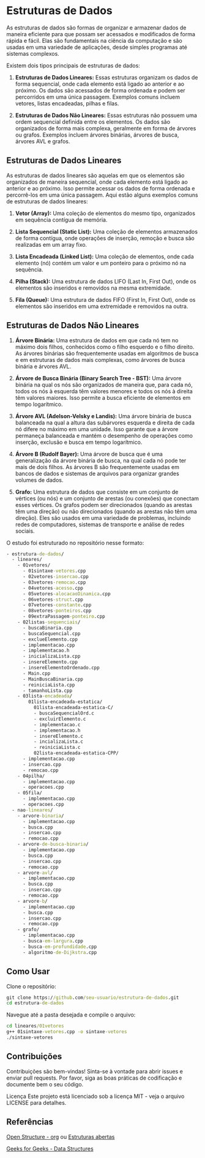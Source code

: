# Estruturas de Dados

As estruturas de dados são formas de organizar e armazenar dados de maneira eficiente para que possam ser acessados e modificados de forma rápida e fácil. Elas são fundamentais na ciência da computação e são usadas em uma variedade de aplicações, desde simples programas até sistemas complexos.

Existem dois tipos principais de estruturas de dados:

1. **Estruturas de Dados Lineares:** Essas estruturas organizam os dados de forma sequencial, onde cada elemento está ligado ao anterior e ao próximo. Os dados são acessados de forma ordenada e podem ser percorridos em uma única passagem. Exemplos comuns incluem vetores, listas encadeadas, pilhas e filas.

2. **Estruturas de Dados Não Lineares:** Essas estruturas não possuem uma ordem sequencial definida entre os elementos. Os dados são organizados de forma mais complexa, geralmente em forma de árvores ou grafos. Exemplos incluem árvores binárias, árvores de busca, árvores AVL e grafos.

## Estruturas de Dados Lineares

As estruturas de dados lineares são aquelas em que os elementos são organizados de maneira sequencial, onde cada elemento está ligado ao anterior e ao próximo. Isso permite acessar os dados de forma ordenada e percorrê-los em uma única passagem. Aqui estão alguns exemplos comuns de estruturas de dados lineares:

1. **Vetor (Array):** Uma coleção de elementos do mesmo tipo, organizados em sequência contígua de memória.

2. **Lista Sequencial (Static List):** Uma coleção de elementos armazenados de forma contígua, onde operações de inserção, remoção e busca são realizadas em um array fixo.

3. **Lista Encadeada (Linked List):** Uma coleção de elementos, onde cada elemento (nó) contém um valor e um ponteiro para o próximo nó na sequência.

4. **Pilha (Stack):** Uma estrutura de dados LIFO (Last In, First Out), onde os elementos são inseridos e removidos na mesma extremidade.

5. **Fila (Queue):** Uma estrutura de dados FIFO (First In, First Out), onde os elementos são inseridos em uma extremidade e removidos na outra.

## Estruturas de Dados Não Lineares

1. **Árvore Binária:** Uma estrutura de dados em que cada nó tem no máximo dois filhos, conhecidos como o filho esquerdo e o filho direito. As árvores binárias são frequentemente usadas em algoritmos de busca e em estruturas de dados mais complexas, como árvores de busca binária e árvores AVL.

2. **Árvore de Busca Binária (Binary Search Tree - BST):** Uma árvore binária na qual os nós são organizados de maneira que, para cada nó, todos os nós à esquerda têm valores menores e todos os nós à direita têm valores maiores. Isso permite a busca eficiente de elementos em tempo logarítmico.

3. **Árvore AVL (Adelson-Velsky e Landis):** Uma árvore binária de busca balanceada na qual a altura das subárvores esquerda e direita de cada nó difere no máximo em uma unidade. Isso garante que a árvore permaneça balanceada e mantém o desempenho de operações como inserção, exclusão e busca em tempo logarítmico.

4. **Árvore B (Rudolf Bayer):** Uma árvore de busca que é uma generalização da árvore binária de busca, na qual cada nó pode ter mais de dois filhos. As árvores B são frequentemente usadas em bancos de dados e sistemas de arquivos para organizar grandes volumes de dados.

5. **Grafo:** Uma estrutura de dados que consiste em um conjunto de vértices (ou nós) e um conjunto de arestas (ou conexões) que conectam esses vértices. Os grafos podem ser direcionados (quando as arestas têm uma direção) ou não direcionados (quando as arestas não têm uma direção). Eles são usados em uma variedade de problemas, incluindo redes de computadores, sistemas de transporte e análise de redes sociais.

O estudo foi estruturado no repositório nesse formato:

```cmd
- estrutura-de-dados/
  - lineares/
    - 01vetores/
      - 01sintaxe-vetores.cpp
      - 02vetores-insercao.cpp
      - 03vetores-remocao.cpp
      - 04vetores-acesso.cpp
      - 05vetores-alocacaoDinamica.cpp
      - 06vetores-struct.cpp
      - 07vetores-constante.cpp
      - 08vetores-ponteiros.cpp
      - 09extraPassagem-ponteiro.cpp
    - 02listas-sequenciais/
      - buscaBinaria.cpp
      - buscaSequencial.cpp
      - exclueElemento.cpp
      - implementacao.cpp
      - implementacao.h
      - inicializaLista.cpp
      - insereElemento.cpp
      - insereElementoOrdenado.cpp
      - Main.cpp
      - MainBuscaBinaria.cpp
      - reiniciaLista.cpp
      - tamanhoLista.cpp
    - 03lista-encadeada/
        01lista-encadeada-estatica/
          01lista-encadeada-estatica-C/
          - buscaSequencialOrd.c
          - excluirElemento.c
          - implementacao.c
          - implementacao.h
          - insereElemento.c
          - incializaLista.c
          - reiniciaLista.c
          02lista-encadeada-estatica-CPP/
      - implementacao.cpp
      - insercao.cpp
      - remocao.cpp
    - 04pilha/
      - implementacao.cpp
      - operacoes.cpp
    - 05fila/
      - implementacao.cpp
      - operacoes.cpp
  - nao-lineares/
    - arvore-binaria/
      - implementacao.cpp
      - busca.cpp
      - insercao.cpp
      - remocao.cpp
    - arvore-de-busca-binaria/
      - implementacao.cpp
      - busca.cpp
      - insercao.cpp
      - remocao.cpp
    - arvore-avl/
      - implementacao.cpp
      - busca.cpp
      - insercao.cpp
      - remocao.cpp
    - arvore-b/
      - implementacao.cpp
      - busca.cpp
      - insercao.cpp
      - remocao.cpp
    - grafo/
      - implementacao.cpp
      - busca-em-largura.cpp
      - busca-em-profundidade.cpp
      - algoritmo-de-Dijkstra.cpp
```

## Como Usar

Clone o repositório:

```cmd
git clone https://github.com/seu-usuario/estrutura-de-dados.git
cd estrutura-de-dados
```

Navegue até a pasta desejada e compile o arquivo:

```cmd
cd lineares/01vetores
g++ 01sintaxe-vetores.cpp -o sintaxe-vetores
./sintaxe-vetores
```

## Contribuições

Contribuições são bem-vindas! Sinta-se à vontade para abrir issues e enviar pull requests. Por favor, siga as boas práticas de codificação e documente bem o seu código.

Licença
Este projeto está licenciado sob a licença MIT - veja o arquivo LICENSE para detalhes.

## Referências

[Open Structure - org](https://opendatastructures.org/)
ou [Estruturas abertas](https://opendatastructures.org/)

[Geeks for Geeks - Data Structures](https://www.geeksforgeeks.org/data-structures/)
